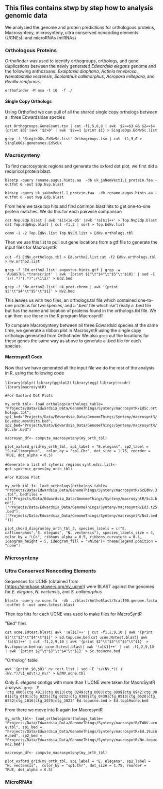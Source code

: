 ## This files contains stwp by step how to analysis genomic data

We analysied the genome and protein predictions for orthologous proteins, Macrosynteny, microsynteny, ultra conserved noncoding elements (UCNEs), and microRNAs (miRNAs)

### Orthologous Proteins
Orthofinder was used to identify orthogroups, orthologs, and gene duplications between the newly generated *Edwardsia elegans* genome and the following anthozoans: *Exaiptasia diaphana*, *Actinia tenebrosa*, *Nematostella vectensis*, *Scolanthus callimorphus*, *Acropora millepora*, and *Renilla reniformis*.

`orthofinder -M msa -t 16  -f ./`

#### Single Copy Orthologs
Using Orthofind we can pull of all the shared single copy orthologs between all three Edwardsidae species

`cat Orthogroups.GeneCount.tsv | cut -f1,5,6,8 | awk '$2==$3 && $2==$4 {print $0}'|awk '$2>0' | awk '$2==1 {print $1}'> SingleOgs.EdNvSc.list`

`grep -f 'SingleOGs.EdNvSc.list' Orthogroups.tsv | cut -f1,5,6 > SingleOGs.genenames.EdScUk`

### Macrosynteny
To find macrosytenic regions and generate the oxford dot plot, we first did a recipricol protein blast.

`blastp -query rename.augus.hints.aa  -db uk_jaNemVect1.1_protein.faa -outfmt 6 -out Edp.Nvp.blast`

`blastp -query uk_jaNemVect1.1_protein.faa  -db rename.augus.hints.aa -outfmt 6 -out Nvp.Edp.blast`

From here we take top hits and find common blast hits to get one-to-one protein matches. We do this for each pairwise comparison

`cat Nvp.Edp.blast | awk '$11<1e-05' |awk '!a[$1]++' > Top.NvpEdp.blast`
`cat Top.EdpNvp.blast | cut -f1,2 | sort > Top.EdNv.list`

`comm -1 -2 Top.EdNv.list Top.NvEd.list > EdNv.orthologs.tbl`

Then we use this list to pull out gene locations from a gtf file to generate the input files for MacrosyntR

`cut -f1 EdNv.orthologs.tbl > Ed.ortho2.list`
`cut -f2 EdNv.orthologs.tbl > Nv.ortho2.list`

`grep -f 'Ed.ortho2.list' augustus.hints.gtf | grep -w 'AUGUSTUS.*transcript' | awk '{print $1"\t"$4"\t"$5"\t"$10}' | sed -E 's/(.*)"(.*)";/\1\2/' > Ed2.bed`

`grep -f 'Nv.ortho2.list' uk.prot.chrom | awk '{print $2"\t"$4"\t"$5"\t"$1}' > Nv2.bed`

This leaves us with two files, an orthologs.tbl file which contained one-to-one proteins for two species, and a '.bed' file which isn't really a .bed file but has the name and location of proteins found in the orthologs.tbl file.
We can then use these in the R program MacrosyntR

To compare Macrosynteny between all three Edwardsid species at the same time, we generate a ribbon plot in MacrosyntR using the single copy orthologs generated from Orthofinder
We also `grep` out the locations for these genes the same way as above to generate a .bed file for each species. 

#### MacrosyntR Code
Now that we have generated all the input file we do the rest of the analysis in R, using the following code

`library(dplyr)`
`library(ggplot2)`
`library(egg)`
`library(readr)`
`library(macrosyntR)`

`#For Oxoford Dot Plots`

`my_orth_tbl<- load_orthologs(orthologs_table= "Projects/Data/Edwardsia_Data/GenomeThings/Synteny/macrosyntR/EdSc.orthologs.tbl",
                             sp1_bed="Projects/Data/Edwardsia_Data/GenomeThings/Synteny/macrosyntR/Ed.edsc.mosthits.bed",
                             sp2_bed="Projects/Data/Edwardsia_Data/GenomeThings/Synteny/macrosyntR/Sc.chr.bed")`
                             
`macrosyn_df<- compute_macrosynteny(my_orth_tbl)`

`plot_oxford_grid(my_orth_tbl, sp1_label = "E.elegans", sp2_label = "S.callimorphus", 
                 color_by = "sp1.Chr", dot_size = 1.75, reorder = TRUE, dot_alpha = 0.5)`

`#Generate a list of sytenic regions`
`synt.edsc.list<-get_syntenic_genes(my_orth_tbl)`

`#For Ribbon Plot`

`my_orth_tbl_3<- load_orthologs(orthologs_table= "Projects/Data/Edwardsia_Data/GenomeThings/Synteny/macrosyntR/ScEdNv.3.tbl",
                                bedfiles = c(("Projects/Data/Edwardsia_Data/GenomeThings/Synteny/macrosyntR/Sc3.bed"),
                                              ("Projects/Data/Edwardsia_Data/GenomeThings/Synteny/macrosyntR/Ed3.t25.bed"),
                               ("Projects/Data/Edwardsia_Data/GenomeThings/Synteny/macrosyntR/Nv3.bed")))`

`plot_chord_diagram(my_orth_tbl_3,
                   species_labels = c("S. callimorphus","E. elegans", "N. vectensis"),
                   species_labels_size = 4,
                   color_by = "LGs",
                   ribbons_alpha = 0.5,
                   ribbons_curvature = 0.1,
                   ideogram_height = 5,
                   ideogram_fill = 'white')+
                  theme(legend.position = "none")`

                    
### Microsynteny


### Ultra Conserved Noncoding Elements
Sequences for UCNE (obtained from [https://simrbase.stowers.org/nv_ucne]) were BLAST against the genomes for *E. elegans*, *N. vectensis*, and *S. callimorphus*

`blastn -query nv.ucne.fa  -db ../blast/AnthoBlast/Scal100.genome.fasta  -outfmt 6 -out ucne.Sctest.blast`

Then top hits for each UCNE was used to make files for MacroSyntR

"Bed" files

`cat ucne.Edtest.blast| awk '!a[$1]++' | cut -f1,2,9,10 | awk '{print $2"\t"$3"\t"$4"\t"$1}' > Ed.topucne.bed`
`cat ucne.Nvtest.blast| awk '!a[$1]++' | cut -f1,2,9,10 | awk '{print $2"\t"$3"\t"$4"\t"$1}' > Nv.topucne.bed`
`cat ucne.Sctest.blast| awk '!a[$1]++' | cut -f1,2,9,10 | awk '{print $2"\t"$3"\t"$4"\t"$1}' > Sc.topucne.bed`

"Ortholog" table

`awk '{print $0,$0}' nv.test.list | sed -E 's/(NV.*)( )(NV.*)/\1_ed\t\3_nv/' > EdNV.ucne.tbl`


Only *E. elegans* contigs with more than 1 UCNE were taken for MacroSyntR analysis.
`grep -E 'ctg_0005|ctg_4911|ctg_0813|ctg_0249|ctg_0003|ctg_0099|ctg_0942|ctg_0001|ctg_0101|ctg_0225|ctg_0232|ctg_0388|ctg_0439|ctg_0513|ctg_0520|ctg_0552|ctg_1016|ctg_2070|ctg_3023' Ed.topucne.bed > Ed.top19ucne.bed`

From there we move into R again for MacrosyntR

`my_orth_tbl<- load_orthologs(orthologs_table= "Projects/Data/Edwardsia_Data/GenomeThings/Synteny/macrosyntR/EdNV.ucne.tbl",
                             sp1_bed = "Projects/Data/Edwardsia_Data/GenomeThings/Synteny/macrosyntR/Ed.19ucne.bed",
                             sp2_bed = "Projects/Data/Edwardsia_Data/GenomeThings/Synteny/macrosyntR/Nv.topucne2.bed")`

`macrosyn_df<- compute_macrosynteny(my_orth_tbl)`

`plot_oxford_grid(my_orth_tbl, sp1_label = "E. elegans", sp2_label = "N. vectensis", 
                 color_by = "sp1.Chr", dot_size = 1.75, reorder = TRUE, dot_alpha = 0.5)`


### MicroRNAs
